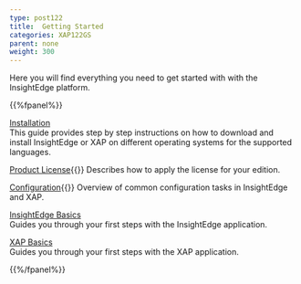 ```yaml
---
type: post122
title:  Getting Started
categories: XAP122GS
parent: none
weight: 300
---
```


Here you will find everything you need to get started with with the InsightEdge platform.


{{%fpanel%}}

[Installation](installation.html)<br>
This guide provides step by step instructions on how to download and install InsightEdge or XAP on different operating systems for the supported languages.

[Product License](license-key.html){{<wbr>}}
Describes how to apply the license for your edition.

[Configuration](common-environment-variables.html){{<wbr>}}
Overview of common configuration tasks in InsightEdge and XAP.

[InsightEdge Basics](insightedge-basics.html)<br>
Guides you through your first steps with the InsightEdge application.

[XAP Basics](xap-basics.html)<br>
Guides you through your first steps with the XAP application.

{{%/fpanel%}}
